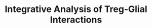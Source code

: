 ---
annotations:
- id: PW:0000059
  parent: signaling pathway
  type: Pathway Ontology
  value: signaling pathway pertinent to the brain and nervous system
authors:
- FienValenta
- Egonw
- Khanspers
citedin: ''
communities: []
description: Interaction Between Regulatory T cells, microglia, oligodendrocytes and
  oligodendrocyte precursor cells
last-edited: 2025-06-12
ndex: null
organisms:
- Homo sapiens
redirect_from:
- /index.php/Pathway:WP5561
- /instance/WP5561
- /instance/WP5561_r139385
revision: r139385
schema-jsonld:
- '@context': https://schema.org/
  '@id': https://wikipathways.github.io/pathways/WP5561.html
  '@type': Dataset
  creator:
    '@type': Organization
    name: WikiPathways
  description: Interaction Between Regulatory T cells, microglia, oligodendrocytes
    and oligodendrocyte precursor cells
  keywords:
  - AIF1
  - APOD
  - AREG
  - CASP1
  - CCL1
  - CCL20
  - CCN3
  - CCR6
  - CCR8
  - CD274
  - CD28
  - CD4
  - CD44
  - CD47
  - CD68
  - CD80
  - CD86
  - CDC42
  - CNP
  - CSPG4
  - CTLA4
  - CX3CR1
  - CXCL1
  - CXCL12
  - EBI3
  - EGFR
  - FAM20C
  - FOXO1
  - FOXO3
  - FOXO4
  - FOXP3
  - GALC
  - GSDMD
  - HEXB
  - HTR7
  - IFNG
  - IGF1
  - IGF1R
  - IKZF2
  - IL10
  - IL10RA
  - IL10RB
  - IL12A
  - IL12RB1
  - IL12RB2
  - IL18
  - IL1B
  - IL1RAP
  - IL2
  - IL2RA
  - IL2RB
  - IL2RG
  - IL33
  - IL4
  - IL6
  - ITGA2
  - ITGAV
  - ITGB3
  - JAK1
  - JAK3
  - KLRG1
  - LGALS1
  - LGALS3
  - MAPK14
  - MBP
  - MCAM
  - MMP9
  - MOG
  - MYD88
  - NFKB1
  - NFKB2
  - NKX2-2
  - NKX6-1
  - NKX6-2
  - NLRP3
  - NOS2
  - OLIG1
  - OLIG2
  - OSM
  - P2RY12
  - PDCD1
  - PDGFA
  - PDGFRA
  - PLP1
  - PTK2
  - RAC1
  - ROS1
  - SEMA3F
  - SIRPA
  - SMAD2
  - SMAD3
  - SOCS3
  - SOX9
  - SPP1
  - SSTR2
  - STAT1
  - STAT3
  - STAT4
  - STAT5A
  - STAT5B
  - TGFB1
  - TGFB2
  - TGFBR1
  - TGFBR2
  - TGFBR3
  - TGM2
  - TLR4
  - TMEM119
  - TNF
  - TNFRSF1B
  - TRAC
  - TRBC1
  - TRBC2
  - TYK2
  - VEGFA
  - glutamate
  - nitric oxide
  - serotonine
  license: CC0
  name: 'Integrative Analysis of  Treg-Glial Interactions '
seo: CreativeWork
title: 'Integrative Analysis of  Treg-Glial Interactions '
wpid: WP5561
---